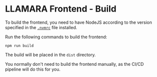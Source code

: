 # LLAMARA Frontend - Build

To build the frontend, you need to have  NodeJS according to the version specified in the [`.nvmrc`](.nvmrc) file installed.

Run the following commands to build the frontend:

```shell
npm run build
```

The build will be placed in the `dist` directory.

You normally don't need to build the frontend manually, as the CI/CD pipeline will do this for you.

